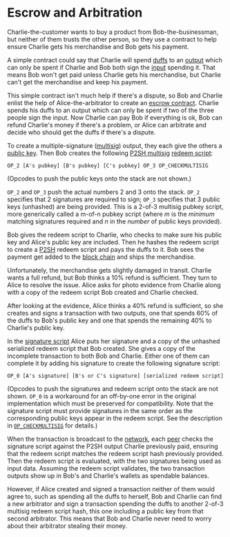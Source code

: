 # Escrow and Arbitration

Charlie-the-customer wants to buy a product from Bob-the-businessman, but neither of them trusts the other person, so they use a contract to help ensure Charlie gets his merchandise and Bob gets his payment.

A simple contract could say that Charlie will spend [duffs](../resources/glossary.md#duffs) to an [output](../resources/glossary.md#output) which can only be spent if Charlie and Bob both sign the [input](../resources/glossary.md#input) spending it. That means Bob won't get paid unless Charlie gets his merchandise, but Charlie can't get the merchandise and keep his payment.

This simple contract isn't much help if there's a dispute, so Bob and Charlie enlist the help of Alice-the-arbitrator to create an [escrow contract](../resources/glossary.md#escrow-contract). Charlie spends his duffs to an output which can only be spent if two of the three people sign the input. Now Charlie can pay Bob if everything is ok, Bob can refund Charlie's money if there's a problem, or Alice can arbitrate and decide who should get the duffs if there's a dispute.

To create a multiple-signature ([multisig](../resources/glossary.md#multisig)) output, they each give the others a [public key](../resources/glossary.md#public-key). Then Bob creates the following [P2SH multisig](../resources/glossary.md#p2sh-multisig) [redeem script](../resources/glossary.md#redeem-script):

```
OP_2 [A's pubkey] [B's pubkey] [C's pubkey] OP_3 OP_CHECKMULTISIG
```

(Opcodes to push the public keys onto the stack are not shown.)

`OP_2` and `OP_3` push the actual numbers 2 and 3 onto the stack. `OP_2` specifies that 2 signatures are required to sign; `OP_3` specifies that 3 public keys (unhashed) are being provided. This is a 2-of-3 multisig pubkey script, more generically called a m-of-n pubkey script (where *m* is the *minimum* matching signatures required and *n* in the *number* of public keys provided).

Bob gives the redeem script to Charlie, who checks to make sure his public key and Alice's public key are included. Then he hashes the redeem script to create a [P2SH](../resources/glossary.md#pay-to-script-hash) redeem script and pays the duffs to it. Bob sees the payment get added to the [block chain](../resources/glossary.md#block-chain) and ships the merchandise.

Unfortunately, the merchandise gets slightly damaged in transit. Charlie wants a full refund, but Bob thinks a 10% refund is sufficient. They turn to Alice to resolve the issue. Alice asks for photo evidence from Charlie along with a copy of the redeem script Bob created and Charlie checked.

After looking at the evidence, Alice thinks a 40% refund is sufficient, so she creates and signs a transaction with two outputs, one that spends 60% of the duffs to Bob's public key and one that spends the remaining 40% to Charlie's public key.

In the [signature script](../resources/glossary.md#signature-script) Alice puts her signature and a copy of the unhashed serialized redeem script that Bob created.  She gives a copy of the incomplete transaction to both Bob and Charlie.  Either one of them can complete it by adding his signature to create the following signature script:

```
OP_0 [A's signature] [B's or C's signature] [serialized redeem script]
```

(Opcodes to push the signatures and redeem script onto the stack are not shown. `OP_0` is a workaround for an off-by-one error in the original implementation which must be preserved for compatibility.  Note that the signature script must provide signatures in the same order as the corresponding public keys appear in the redeem script.  See the description in [`OP_CHECKMULTISIG`](../reference/transactions-opcodes.md) for details.)

When the transaction is broadcast to the [network](../resources/glossary.md#network), each [peer](../resources/glossary.md#peer) checks the signature script against the P2SH output Charlie previously paid, ensuring that the redeem script matches the redeem script hash previously provided. Then the redeem script is evaluated, with the two signatures being used as input data. Assuming the redeem script validates, the two transaction outputs show up in Bob's and Charlie's wallets as spendable balances.

However, if Alice created and signed a transaction neither of them would agree to, such as spending all the duffs to herself, Bob and Charlie can find a new arbitrator and sign a transaction spending the duffs to another 2-of-3 multisig redeem script hash, this one including a public key from that second arbitrator. This means that Bob and Charlie never need to worry about their arbitrator stealing their money.
